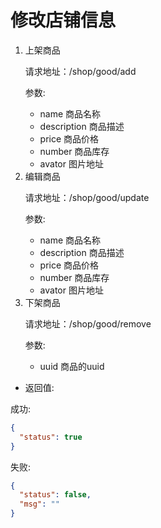 # 修改店铺信息

<ol>
<li>上架商品

请求地址：/shop/good/add

参数:

* name 商品名称
* description 商品描述
* price 商品价格
* number 商品库存
* avator 图片地址

</li>
<li>编辑商品

请求地址：/shop/good/update

参数:

* name 商品名称
* description 商品描述
* price 商品价格
* number 商品库存
* avator 图片地址

</li>
<li>下架商品

请求地址：/shop/good/remove

参数:

* uuid 商品的uuid

</li>
</ol>

* 返回值:

成功:
```json
{
  "status": true
}
```

失败:
```json
{
  "status": false,
  "msg": ""
}
```

